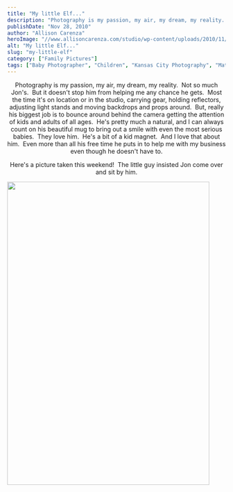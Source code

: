 ```yaml
---
title: "My little Elf..."
description: "Photography is my passion, my air, my dream, my reality.  Not so much Jon&apos;s.  But it doesn&apos;t stop him from "
publishDate: "Nov 28, 2010"
author: "Allison Carenza"
heroImage: "//www.allisoncarenza.com/studio/wp-content/uploads/2010/11/IND_36981.jpg"
alt: "My little Elf..."
slug: "my-little-elf"
category: ["Family Pictures"]
tags: ["Baby Photographer", "Children", "Kansas City Photography", "Maternity Photography"]
---
```


<p style="text-align: center;">Photography is my passion, my air, my dream, my reality.  Not so much Jon&apos;s.  But it doesn&apos;t stop him from helping me any chance he gets.  Most the time it&apos;s on location or in the studio, carrying gear, holding reflectors, adjusting light stands and moving backdrops and props around.  But, really his biggest job is to bounce around behind the camera getting the attention of kids and adults of all ages.  He&apos;s pretty much a natural, and I can always count on his beautiful mug to bring out a smile with even the most serious babies.  They love him.  He&apos;s a bit of a kid magnet.  And I love that about him.  Even more than all his free time he puts in to help me with my business even though he doesn&apos;t have to.</p>
<p style="text-align: center;">Here&apos;s a picture taken this weekend!  The little guy insisted Jon come over and sit by him.</p>
<p><a rel="attachment wp-att-1826" href="http://www.allisoncarenza.com/archives/1824/ind_3698-2"><img class="aligncenter size-full wp-image-1826" title="IND_3698" src="http://www.allisoncarenza.com/studio/wp-content/uploads/2010/11/IND_36981.jpg" alt="" width="466" height="700" srcset="/media/IND_36981.jpg 466w, /media/IND_36981-200x300.jpg 200w" sizes="(max-width: 466px) 100vw, 466px" /></a></p>
